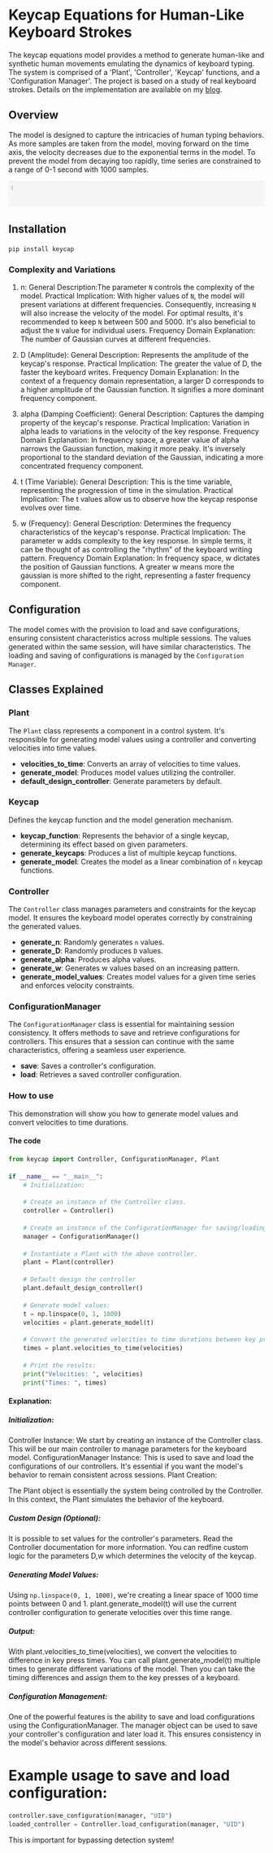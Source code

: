 # Keycap Equations for Human-Like Keyboard Strokes

The keycap equations model provides a method to generate human-like and synthetic human movements emulating the dynamics of keyboard typing. The system is comprised of a 'Plant', 'Controller', 'Keycap' functions, and a 'Configuration Manager'.
The project is based on a study of real keyboard strokes. Details on the implementation are available on my [blog](https://atlaslogics.github.io/antibot/On-Anti-Bot-Biometric-Protections.md/).

## Overview

The model is designed to capture the intricacies of human typing behaviors. As more samples are taken from the model, moving forward on the time axis, the velocity decreases due to the exponential terms in the model. 
To prevent the model from decaying too rapidly, time series are constrained to a range of 0-1 second with 1000 samples.

![Keycap](./assets/keycap.gif)

## Installation

```
pip install keycap
```

### Complexity and Variations

1. n:
General Description:The parameter `N` controls the complexity of the model. 
Practical Implication: With higher values of `N`, the model will present variations at different frequencies. Consequently, increasing `N` will also increase the velocity of the model. For optimal results, it's recommended to keep `N` between 500 and 5000. It's also beneficial to adjust the `N` value for individual users.
Frequency Domain Explanation: The number of Gaussian curves at different frequencies.

1. D (Amplitude):
General Description: Represents the amplitude of the keycap's response.
Practical Implication: The greater the value of D, the faster the keyboard writes.
Frequency Domain Explanation: In the context of a frequency domain representation, a larger D corresponds to a higher amplitude of the Gaussian function. It signifies a more dominant frequency component.

2. alpha (Damping Coefficient):
General Description: Captures the damping property of the keycap's response.
Practical Implication: Variation in alpha leads to variations in the velocity of the key response.
Frequency Domain Explanation: In frequency space, a greater value of alpha narrows the Gaussian function, making it more peaky. It's inversely proportional to the standard deviation of the Gaussian, indicating a more concentrated frequency component.

3. t (Time Variable):
General Description: This is the time variable, representing the progression of time in the simulation.
Practical Implication: The t values allow us to observe how the keycap response evolves over time. 

4. w (Frequency):
General Description: Determines the frequency characteristics of the keycap's response.
Practical Implication: The parameter w adds complexity to the key response. In simple terms, it can be thought of as controlling the "rhythm" of the keyboard writing pattern.
Frequency Domain Explanation: In frequency space, w dictates the position of Gaussian functions. A greater w means more the gaussian is more shifted to the right, representing a faster frequency component.

## Configuration

The model comes with the provision to load and save configurations, ensuring consistent characteristics across multiple sessions. The values generated within the same session, will have similar characteristics. The loading and saving of configurations is managed by the `Configuration Manager`.

## Classes Explained

### Plant

The `Plant` class represents a component in a control system. It's responsible for generating model values using a controller and converting velocities into time values.

- **velocities_to_time**: Converts an array of velocities to time values.
- **generate_model**: Produces model values utilizing the controller.
- **default_design_controller**: Generate parameters by default.

### Keycap

Defines the keycap function and the model generation mechanism.

- **keycap_function**: Represents the behavior of a single keycap, determining its effect based on given parameters.
- **generate_keycaps**: Produces a list of multiple keycap functions.
- **generate_model**: Creates the model as a linear combination of `n` keycap functions.

### Controller

The `Controller` class manages parameters and constraints for the keycap model. It ensures the keyboard model operates correctly by constraining the generated values.

- **generate_n**: Randomly generates `n` values.
- **generate_D**: Randomly produces `D` values.
- **generate_alpha**: Produces alpha values.
- **generate_w**: Generates w values based on an increasing pattern.
- **generate_model_values**: Creates model values for a given time series and enforces velocity constraints.

### ConfigurationManager

The `ConfigurationManager` class is essential for maintaining session consistency. It offers methods to save and retrieve configurations for controllers. This ensures that a session can continue with the same characteristics, offering a seamless user experience.

- **save**: Saves a controller's configuration.
- **load**: Retrieves a saved controller configuration.

### How to use

This demonstration will show you how to generate model values and convert velocities to time durations.

#### The code

```python
from keycap import Controller, ConfigurationManager, Plant

if __name__ == "__main__":
    # Initialization:

    # Create an instance of the Controller class.
    controller = Controller()

    # Create an instance of the ConfigurationManager for saving/loading configurations.
    manager = ConfigurationManager()

    # Instantiate a Plant with the above controller.
    plant = Plant(controller)

    # Default design the controller
    plant.default_design_controller()

    # Generate model values:
    t = np.linspace(0, 1, 1000)
    velocities = plant.generate_model(t)

    # Convert the generated velocities to time durations between key presses.
    times = plant.velocities_to_time(velocities)

    # Print the results:
    print("Velocities: ", velocities)
    print("Times: ", times)
```

#### Explanation:
##### Initialization:

Controller Instance: We start by creating an instance of the Controller class. This will be our main controller to manage parameters for the keyboard model.
ConfigurationManager Instance: This is used to save and load the configurations of our controllers. It's essential if you want the model's behavior to remain consistent across sessions.
Plant Creation:

The Plant object is essentially the system being controlled by the Controller. In this context, the Plant simulates the behavior of the keyboard.
##### Custom Design (Optional):

It is possible to set values for the controller's parameters. Read the Controller documentation for more information. You can redfine custom logic for the parameters D,w which determines the velocity of the keycap.

##### Generating Model Values:

Using ```np.linspace(0, 1, 1000)```, we're creating a linear space of 1000 time points between 0 and 1.
plant.generate_model(t) will use the current controller configuration to generate velocities over this time range.

##### Output:

With plant.velocities_to_time(velocities), we convert the velocities to difference in key press times. 
You can call plant.generate_model(t) multiple times to generate different variations of the model.
Then you can take the timing differences and assign them to the key presses of a keyboard.

#####  Configuration Management:
One of the powerful features is the ability to save and load configurations using the ConfigurationManager. The manager object can be used to save your controller's configuration and later load it. This ensures consistency in the model's behavior across different sessions.

# Example usage to save and load configuration:
```python
controller.save_configuration(manager, "UID")
loaded_controller = Controller.load_configuration(manager, "UID")
```

This is important for bypassing detection system!
